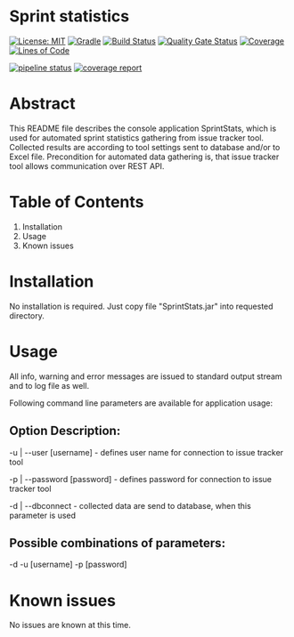 # Sprint statistics

[![License: MIT](https://img.shields.io/badge/License-MIT-blue.svg)](https://opensource.org/licenses/MIT)
[![Gradle](https://img.shields.io/badge/gradle-v6.4-blue)](https://img.shields.io/badge/gradle-v6.4-blue)
[![Build Status](https://travis-ci.org/BranislavBeno/Sprint-Statistics-Collector.svg?branch=master)](https://travis-ci.org/BranislavBeno/Sprint-Statistics-Collector)
[![Quality Gate Status](https://sonarcloud.io/api/project_badges/measure?project=BranislavBeno_SprintStats&metric=alert_status)](https://sonarcloud.io/dashboard?id=BranislavBeno_SprintStats)
[![Coverage](https://img.shields.io/sonar/coverage/BranislavBeno_SprintStats?server=https%3A%2F%2Fsonarcloud.io)](https://sonarcloud.io/dashboard?id=BranislavBeno_SprintStats)
[![Lines of Code](https://sonarcloud.io/api/project_badges/measure?project=BranislavBeno_SprintStats&metric=ncloc)](https://sonarcloud.io/dashboard?id=BranislavBeno_SprintStats)

[![pipeline status](https://gitlab.websupport.sk/biea/sprint-statistics/badges/master/pipeline.svg)](https://gitlab.websupport.sk/biea/sprint-statistics/commits/master)
[![coverage report](https://gitlab.websupport.sk/biea/sprint-statistics/badges/master/coverage.svg)](https://gitlab.websupport.sk/biea/sprint-statistics/commits/master)


Abstract
========
This README file describes the console application SprintStats,
which is used for automated sprint statistics gathering from issue tracker tool.
Collected results are according to tool settings sent to database and/or to Excel
file.
Precondition for automated data gathering is, that issue tracker tool
allows communication over REST API.

Table of Contents
=================
1. Installation
2. Usage
3. Known issues


Installation
===============
No installation is required. Just copy file "SprintStats.jar" into requested
directory.


Usage
========
All info, warning and error messages are issued to standard output stream
and to log file as well.

Following command line parameters are available for application usage:

Option                          Description:
---------------------------------------------
-u  | --user [username]         - defines user name for connection to issue
                                  tracker tool

-p  | --password [password]     - defines password for connection to issue
                                  tracker tool

-d  | --dbconnect               - collected data are send to database,
                                  when this parameter is used


Possible combinations of parameters:
------------------------------------
-d -u [username] -p [password]


Known issues
===============
No issues are known at this time.
